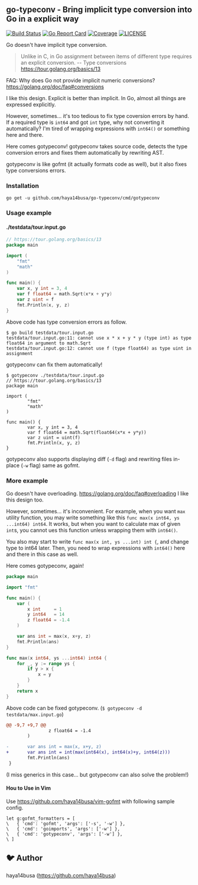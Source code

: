 ## go-typeconv - Bring implicit type conversion into Go in a explicit way

[![Build Status](https://travis-ci.org/haya14busa/go-typeconv.svg?branch=master)](https://travis-ci.org/haya14busa/go-typeconv)
[![Go Report Card](https://goreportcard.com/badge/github.com/haya14busa/go-typeconv)](https://goreportcard.com/report/github.com/haya14busa/go-typeconv)
[![Coverage](https://codecov.io/gh/haya14busa/go-typeconv/branch/master/graph/badge.svg)](https://codecov.io/gh/haya14busa/go-typeconv)
[![LICENSE](https://img.shields.io/badge/license-MIT-blue.svg)](LICENSE)

Go doesn't have implicit type conversion.

> Unlike in C, in Go assignment between items of different type requires an explicit conversion.
> -- Type conversions https://tour.golang.org/basics/13

FAQ: Why does Go not provide implicit numeric conversions?  https://golang.org/doc/faq#conversions

I like this design. Explicit is better than implicit.
In Go, almost all things are expressed explicitly.

However, sometimes... it's too tedious to fix type coversion errors by hand.
If a required type is `int64` and got `int` type, why not converting it automatically?
I'm tired of wrapping expressions with `int64()` or something here and there.

Here comes gotypeconv! gotypeconv takes source code, detects the type conversion errors and fixes them automatically by rewriting AST.

gotypeconv is like gofmt (it actually formats code as well), but it also fixes type conversions errors.

### Installation

```
go get -u github.com/haya14busa/go-typeconv/cmd/gotypeconv
```

### Usage example

#### ./testdata/tour.input.go

```go
// https://tour.golang.org/basics/13
package main

import (
	"fmt"
	"math"
)

func main() {
	var x, y int = 3, 4
	var f float64 = math.Sqrt(x*x + y*y)
	var z uint = f
	fmt.Println(x, y, z)
}
```

Above code has type conversion errors as follow.

```
$ go build testdata/tour.input.go
testdata/tour.input.go:11: cannot use x * x + y * y (type int) as type float64 in argument to math.Sqrt
testdata/tour.input.go:12: cannot use f (type float64) as type uint in assignment
```

gotypeconv can fix them automatically!

```
$ gotypeconv ./testdata/tour.input.go
// https://tour.golang.org/basics/13
package main

import (
        "fmt"
        "math"
)

func main() {
        var x, y int = 3, 4
        var f float64 = math.Sqrt(float64(x*x + y*y))
        var z uint = uint(f)
        fmt.Println(x, y, z)
}
```

gotypeconv also supports displaying diff (`-d` flag) and rewriting files in-place (`-w` flag) same as gofmt.

### More example

Go doesn't have overloading. https://golang.org/doc/faq#overloading
I like this design too.

However, sometimes... it's inconvenient.
For example, when you want `max` utility function, you may write something like this `func max(x int64, ys ...int64) int64`.
It works, but when you want to calculate max of given `int`s, you cannot ues this function unless wrapping them with `int64()`.

You also may start to write `func max(x int, ys ...int) int {`, and change type to int64 later.
Then, you need to wrap expressions with `int64()` here and there in this case as well.

Here comes gotypeconv, again!

```go
package main

import "fmt"

func main() {
	var (
		x int     = 1
		y int64   = 14
		z float64 = -1.4
	)

	var ans int = max(x, x+y, z)
	fmt.Println(ans)
}

func max(x int64, ys ...int64) int64 {
	for _, y := range ys {
		if y > x {
			x = y
		}
	}
	return x
}
```

Above code can be fixed gotypeconv. (`$ gotypeconv -d testdata/max.input.go`)

```diff
@@ -9,7 +9,7 @@
                z float64 = -1.4
        )

-       var ans int = max(x, x+y, z)
+       var ans int = int(max(int64(x), int64(x)+y, int64(z)))
        fmt.Println(ans)
 }
```

(I miss generics in this case... but gotypeconv can also solve the problem!)

#### Hou to Use in Vim

Use https://github.com/haya14busa/vim-gofmt with following sample config.

```vim
let g:gofmt_formatters = [
\   { 'cmd': 'gofmt', 'args': ['-s', '-w'] },
\   { 'cmd': 'goimports', 'args': ['-w'] },
\   { 'cmd': 'gotypeconv', 'args': ['-w'] },
\ ]
```

## :bird: Author
haya14busa (https://github.com/haya14busa)
